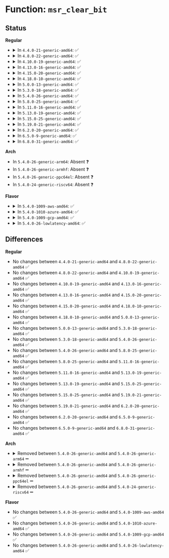 # Function: <code>msr_clear_bit</code>

## Status
<b>Regular</b>
<ul>
<li>
<details>
<summary>In <code>4.4.0-21-generic-amd64</code>: ✅</summary>

```c
int msr_clear_bit(u32 msr, u8 bit)
```

```json
{
  "name": "msr_clear_bit",
  "collision_type": "Unique Global",
  "inline_type": "No",
  "funcs": [
    {
      "addr": 18446744071583153008,
      "name": "msr_clear_bit",
      "external": true,
      "loc": "arch/x86/lib/msr.c:107",
      "file": "arch/x86/lib/msr.c",
      "inline": "seen, unknown",
      "caller_inline": [],
      "caller_func": [
        "arch/x86/kernel/cpu/intel.c:early_init_intel",
        "arch/x86/kernel/cpu/amd.c:init_amd",
        "arch/x86/kernel/cpu/mcheck/mce.c:mcheck_cpu_init",
        "arch/x86/kernel/cpu/mcheck/mce.c:mcheck_cpu_init",
        "arch/x86/kernel/cpu/mcheck/mce.c:mcheck_cpu_init",
        "arch/x86/kernel/cpu/mcheck/mce.c:mcheck_cpu_init"
      ]
    }
  ],
  "symbols": [
    {
      "addr": 18446744071583153008,
      "name": "msr_clear_bit",
      "section": ".text",
      "bind": "STB_GLOBAL",
      "size": 155
    }
  ]
}
```
</details>
</li>
<li>
<details>
<summary>In <code>4.8.0-22-generic-amd64</code>: ✅</summary>

```c
int msr_clear_bit(u32 msr, u8 bit)
```

```json
{
  "name": "msr_clear_bit",
  "collision_type": "Unique Global",
  "inline_type": "No",
  "funcs": [
    {
      "addr": 18446744071583449280,
      "name": "msr_clear_bit",
      "external": true,
      "loc": "arch/x86/lib/msr.c:110",
      "file": "arch/x86/lib/msr.c",
      "inline": "seen, unknown",
      "caller_inline": [],
      "caller_func": [
        "arch/x86/kernel/cpu/intel.c:early_init_intel",
        "arch/x86/kernel/cpu/amd.c:init_amd",
        "arch/x86/kernel/cpu/mcheck/mce.c:mcheck_cpu_init",
        "arch/x86/kernel/cpu/mcheck/mce.c:mcheck_cpu_init",
        "arch/x86/kernel/cpu/mcheck/mce.c:mcheck_cpu_init",
        "arch/x86/kernel/cpu/mcheck/mce.c:mcheck_cpu_init"
      ]
    }
  ],
  "symbols": [
    {
      "addr": 18446744071583449280,
      "name": "msr_clear_bit",
      "section": ".text",
      "bind": "STB_GLOBAL",
      "size": 155
    }
  ]
}
```
</details>
</li>
<li>
<details>
<summary>In <code>4.10.0-19-generic-amd64</code>: ✅</summary>

```c
int msr_clear_bit(u32 msr, u8 bit)
```

```json
{
  "name": "msr_clear_bit",
  "collision_type": "Unique Global",
  "inline_type": "No",
  "funcs": [
    {
      "addr": 18446744071583576928,
      "name": "msr_clear_bit",
      "external": true,
      "loc": "arch/x86/lib/msr.c:110",
      "file": "arch/x86/lib/msr.c",
      "inline": "seen, unknown",
      "caller_inline": [],
      "caller_func": [
        "arch/x86/kernel/cpu/intel.c:init_intel",
        "arch/x86/kernel/cpu/intel.c:early_init_intel",
        "arch/x86/kernel/cpu/amd.c:init_amd",
        "arch/x86/kernel/cpu/mcheck/mce.c:mcheck_cpu_init",
        "arch/x86/kernel/cpu/mcheck/mce.c:mcheck_cpu_init",
        "arch/x86/kernel/cpu/mcheck/mce.c:mcheck_cpu_init",
        "arch/x86/kernel/cpu/mcheck/mce.c:mcheck_cpu_init"
      ]
    }
  ],
  "symbols": [
    {
      "addr": 18446744071583576928,
      "name": "msr_clear_bit",
      "section": ".text",
      "bind": "STB_GLOBAL",
      "size": 155
    }
  ]
}
```
</details>
</li>
<li>
<details>
<summary>In <code>4.13.0-16-generic-amd64</code>: ✅</summary>

```c
int msr_clear_bit(u32 msr, u8 bit)
```

```json
{
  "name": "msr_clear_bit",
  "collision_type": "Unique Global",
  "inline_type": "No",
  "funcs": [
    {
      "addr": 18446744071583615648,
      "name": "msr_clear_bit",
      "external": true,
      "loc": "arch/x86/lib/msr.c:110",
      "file": "arch/x86/lib/msr.c",
      "inline": "seen, unknown",
      "caller_inline": [],
      "caller_func": [
        "arch/x86/kernel/cpu/intel.c:early_init_intel",
        "arch/x86/kernel/cpu/amd.c:init_amd",
        "arch/x86/kernel/cpu/mcheck/mce.c:mcheck_cpu_init",
        "arch/x86/kernel/cpu/mcheck/mce.c:mcheck_cpu_init",
        "arch/x86/kernel/cpu/mcheck/mce.c:mcheck_cpu_init",
        "arch/x86/kernel/cpu/mcheck/mce.c:mcheck_cpu_init"
      ]
    }
  ],
  "symbols": [
    {
      "addr": 18446744071583615648,
      "name": "msr_clear_bit",
      "section": ".text",
      "bind": "STB_GLOBAL",
      "size": 155
    }
  ]
}
```
</details>
</li>
<li>
<details>
<summary>In <code>4.15.0-20-generic-amd64</code>: ✅</summary>

```c
int msr_clear_bit(u32 msr, u8 bit)
```

```json
{
  "name": "msr_clear_bit",
  "collision_type": "Unique Global",
  "inline_type": "No",
  "funcs": [
    {
      "addr": 18446744071583861632,
      "name": "msr_clear_bit",
      "external": true,
      "loc": "arch/x86/lib/msr.c:111",
      "file": "arch/x86/lib/msr.c",
      "inline": "seen, unknown",
      "caller_inline": [],
      "caller_func": [
        "arch/x86/kernel/cpu/intel.c:early_init_intel",
        "arch/x86/kernel/cpu/amd.c:init_amd",
        "arch/x86/kernel/cpu/mcheck/mce.c:mcheck_cpu_init",
        "arch/x86/kernel/cpu/mcheck/mce.c:mcheck_cpu_init",
        "arch/x86/kernel/cpu/mcheck/mce.c:mcheck_cpu_init",
        "arch/x86/kernel/cpu/mcheck/mce.c:mcheck_cpu_init"
      ]
    }
  ],
  "symbols": [
    {
      "addr": 18446744071583861632,
      "name": "msr_clear_bit",
      "section": ".text",
      "bind": "STB_GLOBAL",
      "size": 139
    }
  ]
}
```
</details>
</li>
<li>
<details>
<summary>In <code>4.18.0-10-generic-amd64</code>: ✅</summary>

```c
int msr_clear_bit(u32 msr, u8 bit)
```

```json
{
  "name": "msr_clear_bit",
  "collision_type": "Unique Global",
  "inline_type": "No",
  "funcs": [
    {
      "addr": 18446744071584062224,
      "name": "msr_clear_bit",
      "external": true,
      "loc": "arch/x86/lib/msr.c:111",
      "file": "arch/x86/lib/msr.c",
      "inline": "seen, unknown",
      "caller_inline": [],
      "caller_func": [
        "arch/x86/kernel/cpu/intel.c:early_init_intel",
        "arch/x86/kernel/cpu/amd.c:init_amd",
        "arch/x86/kernel/cpu/mcheck/mce.c:mcheck_cpu_init",
        "arch/x86/kernel/cpu/mcheck/mce.c:mcheck_cpu_init",
        "arch/x86/kernel/cpu/mcheck/mce.c:mcheck_cpu_init",
        "arch/x86/kernel/cpu/mcheck/mce.c:mcheck_cpu_init"
      ]
    }
  ],
  "symbols": [
    {
      "addr": 18446744071584062224,
      "name": "msr_clear_bit",
      "section": ".text",
      "bind": "STB_GLOBAL",
      "size": 139
    }
  ]
}
```
</details>
</li>
<li>
<details>
<summary>In <code>5.0.0-13-generic-amd64</code>: ✅</summary>

```c
int msr_clear_bit(u32 msr, u8 bit)
```

```json
{
  "name": "msr_clear_bit",
  "collision_type": "Unique Global",
  "inline_type": "No",
  "funcs": [
    {
      "addr": 18446744071584146352,
      "name": "msr_clear_bit",
      "external": true,
      "loc": "arch/x86/lib/msr.c:111",
      "file": "arch/x86/lib/msr.c",
      "inline": "seen, unknown",
      "caller_inline": [],
      "caller_func": [
        "arch/x86/kernel/cpu/intel.c:early_init_intel",
        "arch/x86/kernel/cpu/amd.c:init_amd",
        "arch/x86/kernel/cpu/mce/core.c:mcheck_cpu_init",
        "arch/x86/kernel/cpu/mce/core.c:mcheck_cpu_init",
        "arch/x86/kernel/cpu/mce/core.c:mcheck_cpu_init",
        "arch/x86/kernel/cpu/mce/core.c:mcheck_cpu_init"
      ]
    }
  ],
  "symbols": [
    {
      "addr": 18446744071584146352,
      "name": "msr_clear_bit",
      "section": ".text",
      "bind": "STB_GLOBAL",
      "size": 139
    }
  ]
}
```
</details>
</li>
<li>
<details>
<summary>In <code>5.3.0-18-generic-amd64</code>: ✅</summary>

```c
int msr_clear_bit(u32 msr, u8 bit)
```

```json
{
  "name": "msr_clear_bit",
  "collision_type": "Unique Global",
  "inline_type": "No",
  "funcs": [
    {
      "addr": 18446744071584336416,
      "name": "msr_clear_bit",
      "external": true,
      "loc": "arch/x86/lib/msr.c:111",
      "file": "arch/x86/lib/msr.c",
      "inline": "seen, unknown",
      "caller_inline": [],
      "caller_func": [
        "arch/x86/kernel/cpu/intel.c:early_init_intel",
        "arch/x86/kernel/cpu/amd.c:init_amd",
        "arch/x86/kernel/cpu/mce/amd.c:disable_err_thresholding",
        "arch/x86/kernel/cpu/mce/amd.c:disable_err_thresholding",
        "arch/x86/kernel/cpu/mce/amd.c:disable_err_thresholding",
        "arch/x86/kernel/cpu/mce/amd.c:disable_err_thresholding"
      ]
    }
  ],
  "symbols": [
    {
      "addr": 18446744071584336416,
      "name": "msr_clear_bit",
      "section": ".text",
      "bind": "STB_GLOBAL",
      "size": 139
    }
  ]
}
```
</details>
</li>
<li>
<details>
<summary>In <code>5.4.0-26-generic-amd64</code>: ✅</summary>

```c
int msr_clear_bit(u32 msr, u8 bit)
```

```json
{
  "name": "msr_clear_bit",
  "collision_type": "Unique Global",
  "inline_type": "No",
  "funcs": [
    {
      "addr": 18446744071584471088,
      "name": "msr_clear_bit",
      "external": true,
      "loc": "arch/x86/lib/msr.c:111",
      "file": "arch/x86/lib/msr.c",
      "inline": "seen, unknown",
      "caller_inline": [],
      "caller_func": [
        "arch/x86/kernel/cpu/intel.c:early_init_intel",
        "arch/x86/kernel/cpu/amd.c:init_amd",
        "arch/x86/kernel/cpu/mce/amd.c:disable_err_thresholding",
        "arch/x86/kernel/cpu/mce/amd.c:disable_err_thresholding",
        "arch/x86/kernel/cpu/mce/amd.c:disable_err_thresholding",
        "arch/x86/kernel/cpu/mce/amd.c:disable_err_thresholding"
      ]
    }
  ],
  "symbols": [
    {
      "addr": 18446744071584471088,
      "name": "msr_clear_bit",
      "section": ".text",
      "bind": "STB_GLOBAL",
      "size": 139
    }
  ]
}
```
</details>
</li>
<li>
<details>
<summary>In <code>5.8.0-25-generic-amd64</code>: ✅</summary>

```c
int msr_clear_bit(u32 msr, u8 bit)
```

```json
{
  "name": "msr_clear_bit",
  "collision_type": "Unique Global",
  "inline_type": "No",
  "funcs": [
    {
      "addr": 18446744071585034928,
      "name": "msr_clear_bit",
      "external": true,
      "loc": "arch/x86/lib/msr.c:111",
      "file": "arch/x86/lib/msr.c",
      "inline": "seen, unknown",
      "caller_inline": [],
      "caller_func": [
        "arch/x86/events/intel/core.c:intel_pmu_cpu_starting",
        "arch/x86/kernel/cpu/intel.c:early_init_intel",
        "arch/x86/kernel/cpu/amd.c:init_amd",
        "arch/x86/kernel/cpu/mce/amd.c:mce_amd_feature_init",
        "arch/x86/kernel/cpu/mce/amd.c:mce_amd_feature_init",
        "arch/x86/kernel/cpu/mce/amd.c:mce_amd_feature_init",
        "arch/x86/kernel/cpu/mce/amd.c:mce_amd_feature_init"
      ]
    }
  ],
  "symbols": [
    {
      "addr": 18446744071585034928,
      "name": "msr_clear_bit",
      "section": ".text",
      "bind": "STB_GLOBAL",
      "size": 132
    }
  ]
}
```
</details>
</li>
<li>
<details>
<summary>In <code>5.11.0-16-generic-amd64</code>: ✅</summary>

```c
int msr_clear_bit(u32 msr, u8 bit)
```

```json
{
  "name": "msr_clear_bit",
  "collision_type": "Unique Global",
  "inline_type": "No",
  "funcs": [
    {
      "addr": 18446744071585187008,
      "name": "msr_clear_bit",
      "external": true,
      "loc": "arch/x86/lib/msr.c:111",
      "file": "arch/x86/lib/msr.c",
      "inline": "seen, unknown",
      "caller_inline": [],
      "caller_func": [
        "arch/x86/events/intel/core.c:intel_pmu_cpu_starting",
        "arch/x86/kernel/cpu/intel.c:early_init_intel",
        "arch/x86/kernel/cpu/amd.c:init_amd",
        "arch/x86/kernel/cpu/mce/amd.c:mce_amd_feature_init",
        "arch/x86/kernel/cpu/mce/amd.c:mce_amd_feature_init",
        "arch/x86/kernel/cpu/mce/amd.c:mce_amd_feature_init",
        "arch/x86/kernel/cpu/mce/amd.c:mce_amd_feature_init"
      ]
    }
  ],
  "symbols": [
    {
      "addr": 18446744071585187008,
      "name": "msr_clear_bit",
      "section": ".text",
      "bind": "STB_GLOBAL",
      "size": 132
    }
  ]
}
```
</details>
</li>
<li>
<details>
<summary>In <code>5.13.0-19-generic-amd64</code>: ✅</summary>

```c
int msr_clear_bit(u32 msr, u8 bit)
```

```json
{
  "name": "msr_clear_bit",
  "collision_type": "Unique Global",
  "inline_type": "No",
  "funcs": [
    {
      "addr": 18446744071585068896,
      "name": "msr_clear_bit",
      "external": true,
      "loc": "arch/x86/lib/msr.c:111",
      "file": "arch/x86/lib/msr.c",
      "inline": "seen, unknown",
      "caller_inline": [],
      "caller_func": [
        "arch/x86/events/intel/core.c:intel_pmu_cpu_starting",
        "arch/x86/kernel/cpu/intel.c:early_init_intel",
        "arch/x86/kernel/cpu/amd.c:init_amd",
        "arch/x86/kernel/cpu/mce/amd.c:mce_amd_feature_init",
        "arch/x86/kernel/cpu/mce/amd.c:mce_amd_feature_init",
        "arch/x86/kernel/cpu/mce/amd.c:mce_amd_feature_init",
        "arch/x86/kernel/cpu/mce/amd.c:mce_amd_feature_init"
      ]
    }
  ],
  "symbols": [
    {
      "addr": 18446744071585068896,
      "name": "msr_clear_bit",
      "section": ".text",
      "bind": "STB_GLOBAL",
      "size": 132
    }
  ]
}
```
</details>
</li>
<li>
<details>
<summary>In <code>5.15.0-25-generic-amd64</code>: ✅</summary>

```c
int msr_clear_bit(u32 msr, u8 bit)
```

```json
{
  "name": "msr_clear_bit",
  "collision_type": "Unique Global",
  "inline_type": "No",
  "funcs": [
    {
      "addr": 18446744071585515632,
      "name": "msr_clear_bit",
      "external": true,
      "loc": "arch/x86/lib/msr.c:111",
      "file": "arch/x86/lib/msr.c",
      "inline": "seen, unknown",
      "caller_inline": [],
      "caller_func": [
        "arch/x86/events/intel/core.c:intel_pmu_cpu_starting",
        "arch/x86/kernel/cpu/intel.c:early_init_intel",
        "arch/x86/kernel/cpu/amd.c:init_amd",
        "arch/x86/kernel/cpu/mce/amd.c:mce_amd_feature_init",
        "arch/x86/kernel/cpu/mce/amd.c:mce_amd_feature_init",
        "arch/x86/kernel/cpu/mce/amd.c:mce_amd_feature_init",
        "arch/x86/kernel/cpu/mce/amd.c:mce_amd_feature_init"
      ]
    }
  ],
  "symbols": [
    {
      "addr": 18446744071585515632,
      "name": "msr_clear_bit",
      "section": ".text",
      "bind": "STB_GLOBAL",
      "size": 132
    }
  ]
}
```
</details>
</li>
<li>
<details>
<summary>In <code>5.19.0-21-generic-amd64</code>: ✅</summary>

```c
int msr_clear_bit(u32 msr, u8 bit)
```

```json
{
  "name": "msr_clear_bit",
  "collision_type": "Unique Global",
  "inline_type": "No",
  "funcs": [
    {
      "addr": 18446744071586667088,
      "name": "msr_clear_bit",
      "external": true,
      "loc": "arch/x86/lib/msr.c:111",
      "file": "arch/x86/lib/msr.c",
      "inline": "seen, unknown",
      "caller_inline": [],
      "caller_func": [
        "arch/x86/events/intel/core.c:intel_pmu_cpu_starting",
        "arch/x86/kernel/cpu/intel.c:early_init_intel",
        "arch/x86/kernel/cpu/amd.c:init_amd",
        "arch/x86/kernel/cpu/mce/amd.c:mce_amd_feature_init",
        "arch/x86/kernel/cpu/mce/amd.c:mce_amd_feature_init",
        "arch/x86/kernel/cpu/mce/amd.c:mce_amd_feature_init",
        "arch/x86/kernel/cpu/mce/amd.c:mce_amd_feature_init"
      ]
    }
  ],
  "symbols": [
    {
      "addr": 18446744071586667088,
      "name": "msr_clear_bit",
      "section": ".text",
      "bind": "STB_GLOBAL",
      "size": 173
    }
  ]
}
```
</details>
</li>
<li>
<details>
<summary>In <code>6.2.0-20-generic-amd64</code>: ✅</summary>

```c
int msr_clear_bit(u32 msr, u8 bit)
```

```json
{
  "name": "msr_clear_bit",
  "collision_type": "Unique Global",
  "inline_type": "No",
  "funcs": [
    {
      "addr": 18446744071587915568,
      "name": "msr_clear_bit",
      "external": true,
      "loc": "arch/x86/lib/msr.c:111",
      "file": "arch/x86/lib/msr.c",
      "inline": "seen, unknown",
      "caller_inline": [],
      "caller_func": [
        "arch/x86/events/intel/core.c:intel_pmu_cpu_starting",
        "arch/x86/kernel/cpu/intel.c:early_init_intel",
        "arch/x86/kernel/cpu/amd.c:init_amd",
        "arch/x86/kernel/cpu/mce/amd.c:mce_amd_feature_init",
        "arch/x86/kernel/cpu/mce/amd.c:mce_amd_feature_init",
        "arch/x86/kernel/cpu/mce/amd.c:mce_amd_feature_init",
        "arch/x86/kernel/cpu/mce/amd.c:mce_amd_feature_init"
      ]
    }
  ],
  "symbols": [
    {
      "addr": 18446744071587915568,
      "name": "msr_clear_bit",
      "section": ".text",
      "bind": "STB_GLOBAL",
      "size": 173
    }
  ]
}
```
</details>
</li>
<li>
<details>
<summary>In <code>6.5.0-9-generic-amd64</code>: ✅</summary>

```c
int msr_clear_bit(u32 msr, u8 bit)
```

```json
{
  "name": "msr_clear_bit",
  "collision_type": "Unique Global",
  "inline_type": "No",
  "funcs": [
    {
      "addr": 18446744071588189600,
      "name": "msr_clear_bit",
      "external": true,
      "loc": "arch/x86/lib/msr.c:117",
      "file": "arch/x86/lib/msr.c",
      "inline": "seen, unknown",
      "caller_inline": [],
      "caller_func": [
        "arch/x86/events/intel/core.c:intel_pmu_cpu_starting",
        "arch/x86/kernel/cpu/intel.c:early_init_intel",
        "arch/x86/kernel/cpu/amd.c:init_amd",
        "arch/x86/kernel/cpu/mce/amd.c:mce_amd_feature_init",
        "arch/x86/kernel/cpu/mce/amd.c:mce_amd_feature_init",
        "arch/x86/kernel/cpu/mce/amd.c:mce_amd_feature_init",
        "arch/x86/kernel/cpu/mce/amd.c:mce_amd_feature_init"
      ]
    }
  ],
  "symbols": [
    {
      "addr": 18446744071588189600,
      "name": "msr_clear_bit",
      "section": ".text",
      "bind": "STB_GLOBAL",
      "size": 173
    }
  ]
}
```
</details>
</li>
<li>
<details>
<summary>In <code>6.8.0-31-generic-amd64</code>: ✅</summary>

```c
int msr_clear_bit(u32 msr, u8 bit)
```

```json
{
  "name": "msr_clear_bit",
  "collision_type": "Unique Global",
  "inline_type": "No",
  "funcs": [
    {
      "addr": 18446744071588481600,
      "name": "msr_clear_bit",
      "external": true,
      "loc": "arch/x86/lib/msr.c:117",
      "file": "arch/x86/lib/msr.c",
      "inline": "seen, unknown",
      "caller_inline": [],
      "caller_func": [
        "arch/x86/events/intel/core.c:intel_pmu_cpu_starting",
        "arch/x86/kernel/cpu/intel.c:early_init_intel",
        "arch/x86/kernel/cpu/amd.c:init_amd",
        "arch/x86/kernel/cpu/mce/amd.c:mce_amd_feature_init",
        "arch/x86/kernel/cpu/mce/amd.c:mce_amd_feature_init",
        "arch/x86/kernel/cpu/mce/amd.c:mce_amd_feature_init",
        "arch/x86/kernel/cpu/mce/amd.c:mce_amd_feature_init"
      ]
    }
  ],
  "symbols": [
    {
      "addr": 18446744071588481600,
      "name": "msr_clear_bit",
      "section": ".text",
      "bind": "STB_GLOBAL",
      "size": 173
    }
  ]
}
```
</details>
</li>
</ul>
<b>Arch</b>
<ul>
<li>
In <code>5.4.0-26-generic-arm64</code>: Absent ❓
</li>
<li>
In <code>5.4.0-26-generic-armhf</code>: Absent ❓
</li>
<li>
In <code>5.4.0-26-generic-ppc64el</code>: Absent ❓
</li>
<li>
In <code>5.4.0-24-generic-riscv64</code>: Absent ❓
</li>
</ul>
<b>Flavor</b>
<ul>
<li>
<details>
<summary>In <code>5.4.0-1009-aws-amd64</code>: ✅</summary>

```c
int msr_clear_bit(u32 msr, u8 bit)
```

```json
{
  "name": "msr_clear_bit",
  "collision_type": "Unique Global",
  "inline_type": "No",
  "funcs": [
    {
      "addr": 18446744071584439840,
      "name": "msr_clear_bit",
      "external": true,
      "loc": "arch/x86/lib/msr.c:111",
      "file": "arch/x86/lib/msr.c",
      "inline": "seen, unknown",
      "caller_inline": [],
      "caller_func": [
        "arch/x86/kernel/cpu/intel.c:early_init_intel",
        "arch/x86/kernel/cpu/amd.c:init_amd",
        "arch/x86/kernel/cpu/mce/amd.c:disable_err_thresholding",
        "arch/x86/kernel/cpu/mce/amd.c:disable_err_thresholding",
        "arch/x86/kernel/cpu/mce/amd.c:disable_err_thresholding",
        "arch/x86/kernel/cpu/mce/amd.c:disable_err_thresholding"
      ]
    }
  ],
  "symbols": [
    {
      "addr": 18446744071584439840,
      "name": "msr_clear_bit",
      "section": ".text",
      "bind": "STB_GLOBAL",
      "size": 139
    }
  ]
}
```
</details>
</li>
<li>
<details>
<summary>In <code>5.4.0-1010-azure-amd64</code>: ✅</summary>

```c
int msr_clear_bit(u32 msr, u8 bit)
```

```json
{
  "name": "msr_clear_bit",
  "collision_type": "Unique Global",
  "inline_type": "No",
  "funcs": [
    {
      "addr": 18446744071584375360,
      "name": "msr_clear_bit",
      "external": true,
      "loc": "arch/x86/lib/msr.c:111",
      "file": "arch/x86/lib/msr.c",
      "inline": "seen, unknown",
      "caller_inline": [],
      "caller_func": [
        "arch/x86/kernel/cpu/intel.c:early_init_intel",
        "arch/x86/kernel/cpu/amd.c:init_amd",
        "arch/x86/kernel/cpu/mce/amd.c:disable_err_thresholding",
        "arch/x86/kernel/cpu/mce/amd.c:disable_err_thresholding",
        "arch/x86/kernel/cpu/mce/amd.c:disable_err_thresholding",
        "arch/x86/kernel/cpu/mce/amd.c:disable_err_thresholding"
      ]
    }
  ],
  "symbols": [
    {
      "addr": 18446744071584375360,
      "name": "msr_clear_bit",
      "section": ".text",
      "bind": "STB_GLOBAL",
      "size": 312
    }
  ]
}
```
</details>
</li>
<li>
<details>
<summary>In <code>5.4.0-1009-gcp-amd64</code>: ✅</summary>

```c
int msr_clear_bit(u32 msr, u8 bit)
```

```json
{
  "name": "msr_clear_bit",
  "collision_type": "Unique Global",
  "inline_type": "No",
  "funcs": [
    {
      "addr": 18446744071584422752,
      "name": "msr_clear_bit",
      "external": true,
      "loc": "arch/x86/lib/msr.c:111",
      "file": "arch/x86/lib/msr.c",
      "inline": "seen, unknown",
      "caller_inline": [],
      "caller_func": [
        "arch/x86/kernel/cpu/intel.c:early_init_intel",
        "arch/x86/kernel/cpu/amd.c:init_amd",
        "arch/x86/kernel/cpu/mce/amd.c:disable_err_thresholding",
        "arch/x86/kernel/cpu/mce/amd.c:disable_err_thresholding",
        "arch/x86/kernel/cpu/mce/amd.c:disable_err_thresholding",
        "arch/x86/kernel/cpu/mce/amd.c:disable_err_thresholding"
      ]
    }
  ],
  "symbols": [
    {
      "addr": 18446744071584422752,
      "name": "msr_clear_bit",
      "section": ".text",
      "bind": "STB_GLOBAL",
      "size": 139
    }
  ]
}
```
</details>
</li>
<li>
<details>
<summary>In <code>5.4.0-26-lowlatency-amd64</code>: ✅</summary>

```c
int msr_clear_bit(u32 msr, u8 bit)
```

```json
{
  "name": "msr_clear_bit",
  "collision_type": "Unique Global",
  "inline_type": "No",
  "funcs": [
    {
      "addr": 18446744071584528880,
      "name": "msr_clear_bit",
      "external": true,
      "loc": "arch/x86/lib/msr.c:111",
      "file": "arch/x86/lib/msr.c",
      "inline": "seen, unknown",
      "caller_inline": [],
      "caller_func": [
        "arch/x86/kernel/cpu/intel.c:early_init_intel",
        "arch/x86/kernel/cpu/amd.c:init_amd",
        "arch/x86/kernel/cpu/mce/amd.c:disable_err_thresholding",
        "arch/x86/kernel/cpu/mce/amd.c:disable_err_thresholding",
        "arch/x86/kernel/cpu/mce/amd.c:disable_err_thresholding",
        "arch/x86/kernel/cpu/mce/amd.c:disable_err_thresholding"
      ]
    }
  ],
  "symbols": [
    {
      "addr": 18446744071584528880,
      "name": "msr_clear_bit",
      "section": ".text",
      "bind": "STB_GLOBAL",
      "size": 139
    }
  ]
}
```
</details>
</li>
</ul>

## Differences
<b>Regular</b>
<ul>
<li>
No changes between <code>4.4.0-21-generic-amd64</code> and <code>4.8.0-22-generic-amd64</code> ✅
</li>
<li>
No changes between <code>4.8.0-22-generic-amd64</code> and <code>4.10.0-19-generic-amd64</code> ✅
</li>
<li>
No changes between <code>4.10.0-19-generic-amd64</code> and <code>4.13.0-16-generic-amd64</code> ✅
</li>
<li>
No changes between <code>4.13.0-16-generic-amd64</code> and <code>4.15.0-20-generic-amd64</code> ✅
</li>
<li>
No changes between <code>4.15.0-20-generic-amd64</code> and <code>4.18.0-10-generic-amd64</code> ✅
</li>
<li>
No changes between <code>4.18.0-10-generic-amd64</code> and <code>5.0.0-13-generic-amd64</code> ✅
</li>
<li>
No changes between <code>5.0.0-13-generic-amd64</code> and <code>5.3.0-18-generic-amd64</code> ✅
</li>
<li>
No changes between <code>5.3.0-18-generic-amd64</code> and <code>5.4.0-26-generic-amd64</code> ✅
</li>
<li>
No changes between <code>5.4.0-26-generic-amd64</code> and <code>5.8.0-25-generic-amd64</code> ✅
</li>
<li>
No changes between <code>5.8.0-25-generic-amd64</code> and <code>5.11.0-16-generic-amd64</code> ✅
</li>
<li>
No changes between <code>5.11.0-16-generic-amd64</code> and <code>5.13.0-19-generic-amd64</code> ✅
</li>
<li>
No changes between <code>5.13.0-19-generic-amd64</code> and <code>5.15.0-25-generic-amd64</code> ✅
</li>
<li>
No changes between <code>5.15.0-25-generic-amd64</code> and <code>5.19.0-21-generic-amd64</code> ✅
</li>
<li>
No changes between <code>5.19.0-21-generic-amd64</code> and <code>6.2.0-20-generic-amd64</code> ✅
</li>
<li>
No changes between <code>6.2.0-20-generic-amd64</code> and <code>6.5.0-9-generic-amd64</code> ✅
</li>
<li>
No changes between <code>6.5.0-9-generic-amd64</code> and <code>6.8.0-31-generic-amd64</code> ✅
</li>
</ul>
<b>Arch</b>
<ul>
<li>
<details>
<summary>Removed between <code>5.4.0-26-generic-amd64</code> and <code>5.4.0-26-generic-arm64</code> ➖</summary>

```c
int msr_clear_bit(u32 msr, u8 bit)
```
</details>
</li>
<li>
<details>
<summary>Removed between <code>5.4.0-26-generic-amd64</code> and <code>5.4.0-26-generic-armhf</code> ➖</summary>

```c
int msr_clear_bit(u32 msr, u8 bit)
```
</details>
</li>
<li>
<details>
<summary>Removed between <code>5.4.0-26-generic-amd64</code> and <code>5.4.0-26-generic-ppc64el</code> ➖</summary>

```c
int msr_clear_bit(u32 msr, u8 bit)
```
</details>
</li>
<li>
<details>
<summary>Removed between <code>5.4.0-26-generic-amd64</code> and <code>5.4.0-24-generic-riscv64</code> ➖</summary>

```c
int msr_clear_bit(u32 msr, u8 bit)
```
</details>
</li>
</ul>
<b>Flavor</b>
<ul>
<li>
No changes between <code>5.4.0-26-generic-amd64</code> and <code>5.4.0-1009-aws-amd64</code> ✅
</li>
<li>
No changes between <code>5.4.0-26-generic-amd64</code> and <code>5.4.0-1010-azure-amd64</code> ✅
</li>
<li>
No changes between <code>5.4.0-26-generic-amd64</code> and <code>5.4.0-1009-gcp-amd64</code> ✅
</li>
<li>
No changes between <code>5.4.0-26-generic-amd64</code> and <code>5.4.0-26-lowlatency-amd64</code> ✅
</li>
</ul>
